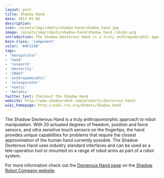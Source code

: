 ```yaml
---
layout: post
title: Shadow Hand
date: 2017-05-02
description:
icon: /assets/img/robots/shadow-hand/shadow_hand.jpg
image: /assets/img/robots/shadow-hand/shadow_hand_rubiks.png
introduction: The Shadow Dexterous Hand is a truly anthropomorphic approach to robot manipulation.
main-class: 'component'
color: '#4F224B'
tags:
- 'manipulator'
- 'hand'
- 'research'
- 'dexterity'
- '20dof'
- 'anthropomorphic'
- 'teleoperator'
- 'noetic'
- 'melodic'
twitter_text: Checkout the Shadow Hand
website: http://www.shadowrobot.com/products/dexterous-hand/
wiki_homepage: http://wiki.ros.org/Robots/Shadow_Hand
---
```


The Shadow Dexterous Hand is a truly anthropomorphic approach to robot manipulation. With 20 actuated degrees of freedom, position and force sensors, and ultra sensitive touch sensors on the fingertips, the hand provides unique capabilities for problems that require the closest approximation of the human hand currently possible. The Shadow Dexterous Hand uses industry standard interfaces and can be used as a tele-operation tool or mounted on a range of robot arms as part of a robot system.

For more information check out the [Dexterous Hand page](http://www.shadowrobot.com/products/dexterous-hand/) on the [Shadow Robot Company website](http://www.shadowrobot.com/).
